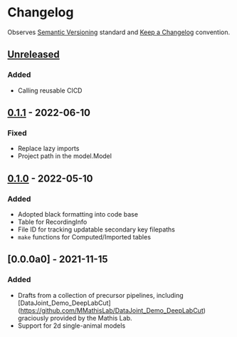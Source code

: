 # Changelog

Observes [Semantic Versioning](https://semver.org/spec/v2.0.0.html) standard and [Keep a Changelog](https://keepachangelog.com/en/1.0.0/) convention.

## [Unreleased]
### Added
+ Calling reusable CICD

## [0.1.1] - 2022-06-10
### Fixed
+ Replace lazy imports
+ Project path in the model.Model

## [0.1.0] - 2022-05-10
### Added
+ Adopted black formatting into code base
+ Table for RecordingInfo
+ File ID for tracking updatable secondary key filepaths
+ `make` functions for Computed/Imported tables

## [0.0.0a0] - 2021-11-15
### Added
+ Drafts from a collection of precursor pipelines, including [DataJoint_Demo_DeepLabCut]
  (https://github.com/MMathisLab/DataJoint_Demo_DeepLabCut) graciously provided by the
  Mathis Lab.
+ Support for 2d single-animal models

[Unreleased]: https://github.com/datajoint/element-deeplabcut/compare/v0.1.1...HEAD
[0.1.1]: https://github.com/datajoint/element-deeplabcut/compare/v0.1.0...v0.1.1
[0.1.0]: https://github.com/datajoint/element-deeplabcut/compare/v0.0.0a...v0.1.0
[0.0.0.a0]: https://github.com/datajoint/element-deeplabcut/releases/tag/0.0.0a0